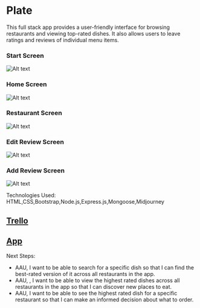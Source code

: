 # Plate

This full stack app provides a user-friendly interface for browsing restaurants and viewing top-rated dishes. It also allows users to leave ratings and reviews of individual menu items. 

### Start Screen
![Alt text](https://i.imgur.com/LAnb9Nv.jpg "")

### Home Screen
![Alt text](https://i.imgur.com/wuTzL8z.png "")

### Restaurant Screen
![Alt text](https://i.imgur.com/OlJg5by.png "")

### Edit Review Screen
![Alt text](https://i.imgur.com/82Jsjob.png "")

### Add Review Screen
![Alt text](https://i.imgur.com/pEWmfr2.png "")


Technologies Used:
HTML,CSS,Bootstrap,Node.js,Express.js,Mongoose,Midjourney

## [Trello](https://trello.com/b/Kz6U7fSM/general-assembly-project-2)
## [App](http://plate.herokuapp.com/)


 Next Steps: 
 - AAU, I want to be able to search for a specific dish so that I can find the best-rated version of it across all restaurants in the app.
 - AAU, , I want to be able to view the highest rated dishes across all restaurants in the app so that I can discover new places to eat.
 - AAU, I want to be able to see the highest rated dish for a specific restaurant so that I can make an informed decision about what to order.

